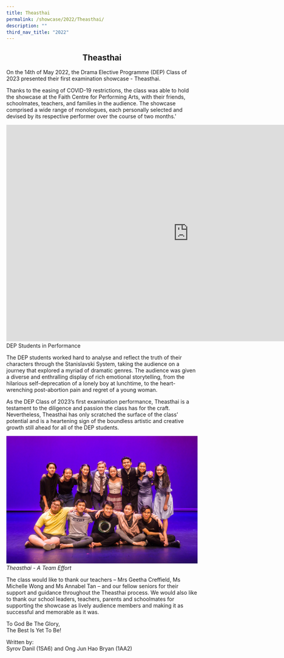 ```yaml
---
title: Theasthai
permalink: /showcase/2022/Theasthai/
description: ""
third_nav_title: "2022"
---
```

## <center> Theasthai</center>

On the 14th of May 2022, the Drama Elective Programme (DEP) Class of 2023 presented their first examination showcase - Theasthai.

  

Thanks to the easing of COVID-19 restrictions, the class was able to hold the showcase at the Faith Centre for Performing Arts, with their friends, schoolmates, teachers, and families in the audience. The showcase comprised a wide range of monologues, each personally selected and devised by its respective performer over the course of two months.'

<iframe allowfullscreen="true" height="569" width="960" frameborder="0" src="https://docs.google.com/presentation/d/e/2PACX-1vRr2ekZN1cUIY3GkkEJD0rwqzAMO9hGWBTAGVHHWcoxw2gIAAlmh-sDDMQimMKZ_i0ARc_DzkFdOtqI/embed?start=false&amp;loop=false&amp;delayms=3000"></iframe>
DEP Students in Performance

The DEP students worked hard to analyse and reflect the truth of their characters through the Stanislavski System, taking the audience on a journey that explored a myriad of dramatic genres. The audience was given a diverse and enthralling display of rich emotional storytelling, from the hilarious self-deprecation of a lonely boy at lunchtime, to the heart-wrenching post-abortion pain and regret of a young woman.

  

As the DEP Class of 2023’s first examination performance, Theasthai is a testament to the diligence and passion the class has for the craft. Nevertheless, Theasthai has only scratched the surface of the class’ potential and is a heartening sign of the boundless artistic and creative growth still ahead for all of the DEP students.

![](/images/1.jpeg)
_Theasthai - A Team Effort_

The class would like to thank our teachers – Mrs Geetha Creffield, Ms Michelle Wong and Ms Annabel Tan – and our fellow seniors for their support and guidance throughout the Theasthai process. We would also like to thank our school leaders, teachers, parents and schoolmates for supporting the showcase as lively audience members and making it as successful and memorable as it was.

  

To God Be The Glory,&nbsp;<br>
The Best Is Yet To Be!

  

Written by:&nbsp;<br>
Syrov Danil (1SA6) and Ong Jun Hao Bryan (1AA2)





